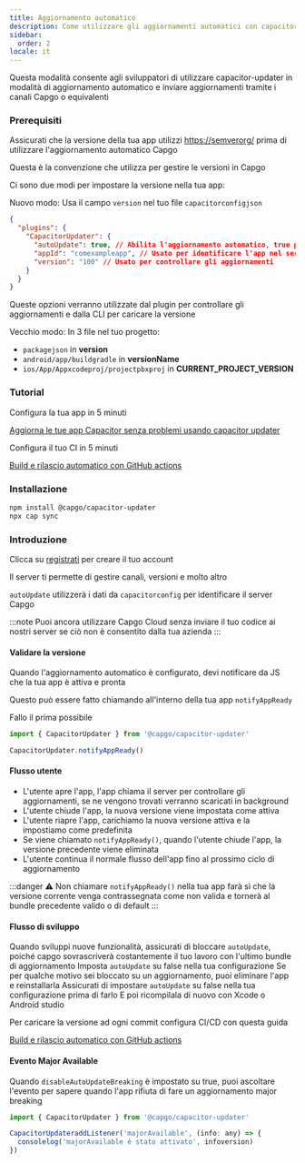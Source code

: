 ```yaml
---
title: Aggiornamento automatico
description: Come utilizzare gli aggiornamenti automatici con capacitor-updater
sidebar:
  order: 2
locale: it
---
```


Questa modalità consente agli sviluppatori di utilizzare capacitor-updater in modalità di aggiornamento automatico e inviare aggiornamenti tramite i canali Capgo o equivalenti

### Prerequisiti

Assicurati che la versione della tua app utilizzi [https://semverorg/](https://semverorg/) prima di utilizzare l'aggiornamento automatico Capgo

Questa è la convenzione che utilizza per gestire le versioni in Capgo

Ci sono due modi per impostare la versione nella tua app:

Nuovo modo: Usa il campo `version` nel tuo file `capacitorconfigjson`

```json
{
  "plugins": {
    "CapacitorUpdater": {
      "autoUpdate": true, // Abilita l'aggiornamento automatico, true per default
      "appId": "comexampleapp", // Usato per identificare l'app nel server
      "version": "100" // Usato per controllare gli aggiornamenti
    }
  }
}
```

Queste opzioni verranno utilizzate dal plugin per controllare gli aggiornamenti e dalla CLI per caricare la versione

Vecchio modo:
In 3 file nel tuo progetto:

* `packagejson` in **version**
* `android/app/buildgradle` in **versionName**
* `ios/App/Appxcodeproj/projectpbxproj` in **CURRENT\_PROJECT\_VERSION**

### Tutorial

Configura la tua app in 5 minuti

[Aggiorna le tue app Capacitor senza problemi usando capacitor updater](https://capgo.app/blog/update-your-capacitor-apps-seamlessly-using-capacitor-updater)

Configura il tuo CI in 5 minuti

[Build e rilascio automatico con GitHub actions](https://capgo.app/blog/automatic-build-and-release-with-github-actions)

### Installazione

```bash
npm install @capgo/capacitor-updater
npx cap sync
```

### Introduzione

Clicca su [registrati](https://capgo.app) per creare il tuo account

Il server ti permette di gestire canali, versioni e molto altro

`autoUpdate` utilizzerà i dati da `capacitorconfig` per identificare il server Capgo

:::note
Puoi ancora utilizzare Capgo Cloud senza inviare il tuo codice ai nostri server se ciò non è consentito dalla tua azienda
:::

#### Validare la versione

Quando l'aggiornamento automatico è configurato, devi notificare da JS che la tua app è attiva e pronta

Questo può essere fatto chiamando all'interno della tua app `notifyAppReady`

Fallo il prima possibile

```ts
import { CapacitorUpdater } from '@capgo/capacitor-updater'

CapacitorUpdater.notifyAppReady()
```

#### Flusso utente
* L'utente apre l'app, l'app chiama il server per controllare gli aggiornamenti, se ne vengono trovati verranno scaricati in background
* L'utente chiude l'app, la nuova versione viene impostata come attiva
* L'utente riapre l'app, carichiamo la nuova versione attiva e la impostiamo come predefinita
* Se viene chiamato `notifyAppReady()`, quando l'utente chiude l'app, la versione precedente viene eliminata
* L'utente continua il normale flusso dell'app fino al prossimo ciclo di aggiornamento

:::danger
⚠️ Non chiamare `notifyAppReady()` nella tua app farà sì che la versione corrente venga contrassegnata come non valida e tornerà al bundle precedente valido o di default
:::

#### Flusso di sviluppo

Quando sviluppi nuove funzionalità, assicurati di bloccare `autoUpdate`, poiché capgo sovrascriverà costantemente il tuo lavoro con l'ultimo bundle di aggiornamento
Imposta `autoUpdate` su false nella tua configurazione
Se per qualche motivo sei bloccato su un aggiornamento, puoi eliminare l'app e reinstallarla
Assicurati di impostare `autoUpdate` su false nella tua configurazione prima di farlo
E poi ricompilala di nuovo con Xcode o Android studio

Per caricare la versione ad ogni commit configura CI/CD con questa guida

[Build e rilascio automatico con GitHub actions](https://capgo.app/blog/automatic-build-and-release-with-github-actions)

#### Evento Major Available

Quando `disableAutoUpdateBreaking` è impostato su true, puoi ascoltare l'evento per sapere quando l'app rifiuta di fare un aggiornamento major breaking

```jsx
import { CapacitorUpdater } from '@capgo/capacitor-updater'

CapacitorUpdateraddListener('majorAvailable', (info: any) => {
  consolelog('majorAvailable è stato attivato', infoversion)
})
```
